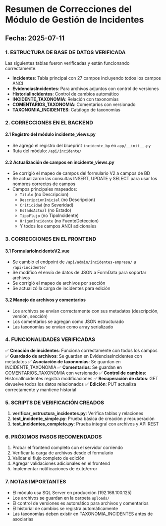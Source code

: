 # Resumen de Correcciones del Módulo de Gestión de Incidentes

## Fecha: 2025-07-11

### 1. ESTRUCTURA DE BASE DE DATOS VERIFICADA

Las siguientes tablas fueron verificadas y están funcionando correctamente:

- **Incidentes**: Tabla principal con 27 campos incluyendo todos los campos ANCI
- **EvidenciasIncidentes**: Para archivos adjuntos con control de versiones
- **HistorialIncidentes**: Control de cambios automático
- **INCIDENTE_TAXONOMIA**: Relación con taxonomías
- **COMENTARIOS_TAXONOMIA**: Comentarios con versionado
- **TAXONOMIA_INCIDENTES**: Catálogo de taxonomías

### 2. CORRECCIONES EN EL BACKEND

#### 2.1 Registro del módulo incidente_views.py
- Se agregó el registro del blueprint `incidente_bp` en `app/__init__.py`
- Ruta del módulo: `/api/incidente/`

#### 2.2 Actualización de campos en incidente_views.py
- Se corrigió el mapeo de campos del formulario V2 a campos de BD
- Se actualizaron las consultas INSERT, UPDATE y SELECT para usar los nombres correctos de campos
- Campos principales mapeados:
  - `Titulo` (no Descripcion)
  - `DescripcionInicial` (no Descripcion)
  - `Criticidad` (no Severidad)
  - `EstadoActual` (no Estado)
  - `TipoFlujo` (no TipoIncidente)
  - `OrigenIncidente` (no FuenteDeteccion)
  - Y todos los campos ANCI adicionales

### 3. CORRECCIONES EN EL FRONTEND

#### 3.1 FormularioIncidenteV2.vue
- Se cambió el endpoint de `/api/admin/incidentes-empresa/` a `/api/incidente/`
- Se modificó el envío de datos de JSON a FormData para soportar archivos
- Se corrigió el mapeo de archivos por sección
- Se actualizó la carga de incidentes para edición

#### 3.2 Manejo de archivos y comentarios
- Los archivos se envían correctamente con sus metadatos (descripción, versión, sección)
- Los comentarios se agregan como JSON estructurado
- Las taxonomías se envían como array serializado

### 4. FUNCIONALIDADES VERIFICADAS

✅ **Creación de incidentes**: Funciona correctamente con todos los campos
✅ **Guardado de archivos**: Se guardan en EvidenciasIncidentes con metadatos
✅ **Asociación de taxonomías**: Se guardan en INCIDENTE_TAXONOMIA
✅ **Comentarios**: Se guardan en COMENTARIOS_TAXONOMIA con versionado
✅ **Control de cambios**: HistorialIncidentes registra modificaciones
✅ **Recuperación de datos**: GET devuelve todos los datos relacionados
✅ **Edición**: PUT actualiza correctamente y mantiene historial

### 5. SCRIPTS DE VERIFICACIÓN CREADOS

1. **verificar_estructura_incidentes.py**: Verifica tablas y relaciones
2. **test_incidente_simple.py**: Prueba básica de creación y recuperación
3. **test_incidentes_completo.py**: Prueba integral con archivos y API REST

### 6. PRÓXIMOS PASOS RECOMENDADOS

1. Probar el frontend completo con el servidor corriendo
2. Verificar la carga de archivos desde el formulario
3. Validar el flujo completo de edición
4. Agregar validaciones adicionales en el frontend
5. Implementar notificaciones de éxito/error

### 7. NOTAS IMPORTANTES

- El módulo usa SQL Server en producción (192.168.100.125)
- Los archivos se guardan en la carpeta `uploads/`
- El control de versiones es automático para archivos y comentarios
- El historial de cambios se registra automáticamente
- Las taxonomías deben existir en TAXONOMIA_INCIDENTES antes de asociarlas